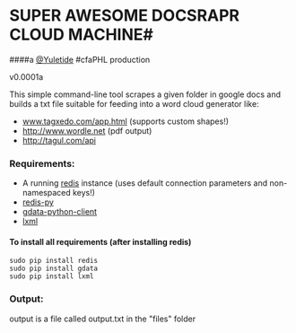 # SUPER AWESOME DOCSRAPR CLOUD MACHINE#

####a [@Yuletide](http://twitter.com/yuletide) #cfaPHL production

v0.0001a


This simple command-line tool scrapes a given folder in google docs and builds a txt file suitable for feeding into a word cloud generator like:

- www.tagxedo.com/app.html (supports custom shapes!)
- http://www.wordle.net (pdf output)
- http://tagul.com/api

### Requirements:

- A running [redis](http://redis.io/) instance (uses default connection parameters and non-namespaced keys!)
- [redis-py](https://github.com/andymccurdy/redis-py)
- [gdata-python-client](https://code.google.com/p/gdata-python-client/)
- [lxml](http://lxml.de)

#### To install all requirements (after installing redis)

	sudo pip install redis
	sudo pip install gdata
	sudo pip install lxml

### Output:
output is a file called output.txt in the "files" folder
